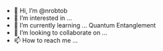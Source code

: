 - 👋 Hi, I’m @nrobtob
- 👀 I’m interested in ... 
- 🌱 I’m currently learning ... Quantum Entanglement
- 💞️ I’m looking to collaborate on ...
- 📫 How to reach me ... 

<!---
nrobtob/nrobtob is a ✨ special ✨ repository because its `README.md` (this file) appears on your GitHub profile.
You can click the Preview link to take a look at your changes.
--->
